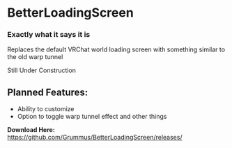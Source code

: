 # BetterLoadingScreen
### Exactly what it says it is

Replaces the default VRChat world loading screen with something similar to the old warp tunnel

Still Under Construction

## Planned Features:
 - Ability to customize
 - Option to toggle warp tunnel effect and other things

**Download Here:**  
https://github.com/Grummus/BetterLoadingScreen/releases/

